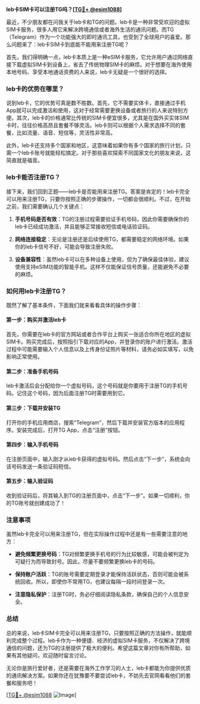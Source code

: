 **leb卡SIM卡可以注册TG吗？[[TG💪+ @esim1088](https://t.me/s/esim1088)]**

最近，不少朋友都在问我关于leb卡和TG的问题。leb卡是一种非常受欢迎的虚拟SIM卡服务，很多人用它来解决跨境通信或者海外生活的通讯问题。而TG（Telegram）作为一个功能强大的即时通讯工具，也受到了全球用户的喜爱。那么问题来了：leb卡SIM卡到底能不能用来注册TG呢？

首先，我们得明确一点，leb卡本质上是一种eSIM卡服务，它允许用户通过网络直接下载虚拟SIM卡到设备上，省去了传统物理SIM卡的麻烦。对于想要在海外使用本地号码、享受本地通话资费的人来说，leb卡无疑是一个很好的选择。

### leb卡的优势在哪里？

说到leb卡，它的优势可真是数不胜数。首先，它不需要实体卡，直接通过手机App就可以完成激活和使用，这对于经常需要更换设备或者旅行的人来说特别方便。其次，leb卡的价格通常比传统的SIM卡便宜很多，尤其是在国外买实体SIM卡时，往往价格高昂且套餐不够灵活。leb卡则可以根据个人需求选择不同的套餐，比如流量、语音、短信等，灵活性非常高。

此外，leb卡还支持多个国家和地区，这意味着如果你有多个国家的旅行计划，只需一个leb卡账号就能轻松搞定。对于那些喜欢探索不同国家文化的朋友来说，这简直就是福音。

### leb卡能否注册TG？

接下来，我们回到正题——leb卡是否能用来注册TG。答案是肯定的！leb卡完全可以用来注册TG，只要你按照正确的步骤操作，一切都会很顺利。不过，在开始之前，我们需要确认几个关键点：

1. **手机号码是否有效**：TG的注册过程需要验证手机号码，因此你需要确保你的leb卡已经成功激活，并且能够正常接收短信或电话验证码。
   
2. **网络连接稳定**：无论是注册还是后续使用TG，都需要稳定的网络环境。如果你的leb卡信号不好，可能会导致注册失败。

3. **设备兼容性**：虽然leb卡可以在多种设备上使用，但为了确保最佳体验，建议使用支持eSIM功能的智能手机。这样不仅能保证信号质量，还能避免不必要的麻烦。

### 如何用leb卡注册TG？

既然了解了基本条件，下面我们就来看看具体的操作步骤：

#### 第一步：购买并激活leb卡
首先，你需要在leb卡的官方网站或者合作平台上购买一张适合你所在地区的虚拟SIM卡。购买完成后，按照指引下载对应的App，并登录你的账户进行激活。激活过程中可能需要输入个人信息以及上传身份证照片等材料，请务必如实填写，以免影响正常使用。

#### 第二步：准备手机号码
leb卡激活后会分配给你一个虚拟号码，这个号码就是你要用于注册TG的手机号码。记住这个号码，因为后面注册TG时需要用到它。

#### 第三步：下载并安装TG
打开你的手机应用商店，搜索“Telegram”，然后下载并安装官方版本的应用程序。安装完成后，打开TG App，点击“注册”按钮。

#### 第四步：输入手机号码
在注册页面中，输入刚才从leb卡获得的虚拟号码。然后点击“下一步”，系统会向该号码发送一条验证码短信。

#### 第五步：输入验证码
收到验证码后，将其输入到TG的注册页面中，点击“下一步”。如果一切顺利，你的TG账号就创建成功了！

### 注意事项

虽然leb卡完全可以用来注册TG，但在实际操作过程中还是有一些需要注意的地方：

- **避免频繁更换号码**：TG对频繁更换手机号的行为比较敏感，可能会被判定为可疑行为而导致封号。因此，尽量不要频繁更换leb卡的号码。
  
- **保持账户活跃**：TG的账号需要定期登录才能保持活跃状态，否则可能会被系统回收。所以，即使你不常用TG，也建议每隔一段时间登录一次。

- **注意隐私保护**：注册TG时，务必仔细阅读隐私条款，确保自己的个人信息安全。

### 总结

总的来说，leb卡SIM卡完全可以用来注册TG，只要按照正确的方法操作，就能顺利完成整个过程。leb卡作为一种便捷、经济的虚拟SIM卡服务，不仅解决了跨境通信的问题，还为TG的注册提供了极大的便利。希望这篇文章对你有所帮助，如果有其他疑问，欢迎随时留言讨论。

无论你是旅行爱好者，还是需要在海外工作学习的人士，leb卡都能为你提供优质的通讯解决方案。如果你还在犹豫要不要尝试leb卡，不妨先去官网看看他们的套餐和服务吧！

[[TG💪+ @esim1088](https://t.me/s/esim1088) ![Image](https://i.postimg.cc/4NQfJmqS/Snipaste-2025-05-13-00-14-12.png)]